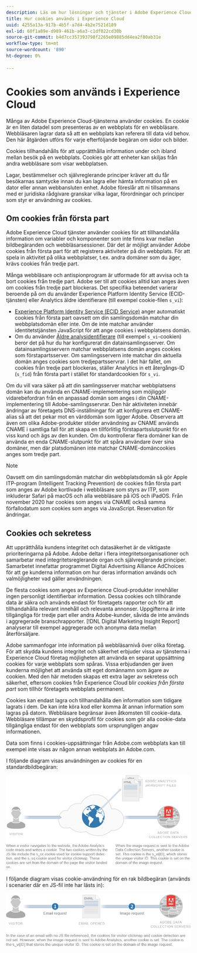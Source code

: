 ```yaml
---
description: Läs om hur lösningar och tjänster i Adobe Experience Cloud använder cookies.
title: Hur cookies används i Experience Cloud
uuid: 4255a13a-917b-4b5f-a7d4-4b2e7521d189
exl-id: 60f1a89e-d989-461b-a6a3-c1df022cd30b
source-git-commit: b4d7cc357393798f2265e09885dd4ea2f80ab31e
workflow-type: tm+mt
source-wordcount: '890'
ht-degree: 0%

---
```


# Cookies som används i Experience Cloud

Många av Adobe Experience Cloud-tjänsterna använder cookies. En cookie är en liten datadel som presenteras av en webbplats för en webbläsare. Webbläsaren lagrar data så att en webbplats kan referera till data vid behov. Den här åtgärden utförs för varje efterföljande begäran om sidor och bilder.

Cookies tillhandahålls för att upprätthålla information under och ibland mellan besök på en webbplats. Cookies gör att enheter kan skiljas från andra webbläsare som visar webbplatsen.

Lagar, bestämmelser och självreglerande principer kräver att du får besökarnas samtycke innan du kan lagra eller hämta information på en dator eller annan webbansluten enhet. Adobe föreslår att ni tillsammans med er juridiska rådgivare granskar vilka lagar, förordningar och principer som styr er användning av cookies.

## Om cookies från första part

Adobe Experience Cloud tjänster använder cookies för att tillhandahålla information om variabler och komponenter som inte finns kvar mellan bildbegäranden och webbläsarsessioner. Där det är möjligt använder Adobe cookies från första part för att registrera aktiviteter på din webbplats. För att spela in aktivitet på olika webbplatser, t.ex. andra domäner som du äger, krävs cookies från tredje part.

Många webbläsare och antispionprogram är utformade för att avvisa och ta bort cookies från tredje part. Adobe ser till att cookies alltid kan anges även om cookies från tredje part blockeras. Det specifika beteendet varierar beroende på om du använder Experience Platform Identity Service (ECID-tjänsten) eller Analytics äldre identifierare (till exempel cookie-filen `s_vi`):

* [Experience Platform Identity Service (ECID Service)](https://experienceleague.adobe.com/docs/id-service/using/intro/overview.html) anger automatiskt cookies från första part oavsett om din samlingsdomän matchar din webbplatsdomän eller inte. Om de inte matchar använder identitetstjänsten JavaScript för att ange cookies i webbplatsens domän.
* Om du använder [Äldre analysidentifierare](analytics.md) (till exempel `s_vi`-cookien) beror det på hur du har konfigurerat din datainsamlingsserver. Om datainsamlingsservern matchar webbplatsens domän anges cookies som förstapartsserver. Om samlingsservern inte matchar din aktuella domän anges cookies som tredjepartsservrar. I det här fallet, om cookies från tredje part blockeras, ställer Analytics in ett återgångs-ID (`s_fid`) från första part i stället för standardcookien för `s_vi`.

Om du vill vara säker på att din samlingsserver matchar webbplatsens domän kan du använda en CNAME-implementering som möjliggör vidarebefordran från en anpassad domän som anges i din CNAME-implementering till Adobe-samlingsservrar. Den här aktiviteten innebär ändringar av företagets DNS-inställningar för att konfigurera ett CNAME-alias så att det pekar mot en värddomän som ligger Adobe. Observera att även om olika Adobe-produkter stöder användning av CNAME används CNAME i samtliga fall för att skapa en tillförlitlig förstapartsslutpunkt för en viss kund och ägs av den kunden. Om du kontrollerar flera domäner kan de använda en enda CNAME-slutpunkt för att spåra användare över sina domäner, men där platsdomänen inte matchar CNAME-domäncookies anges som tredje part.

>[!NOTE]
>
>Oavsett om din samlingsdomän matchar din webbplatsdomän så gör Apple ITP-program (Intelligent Tracking Prevention) de cookies från första part som anges av Adobe kortlivade i webbläsare som styrs av ITP, som inkluderar Safari på macOS och alla webbläsare på iOS och iPadOS. Från november 2020 har cookies som anges via CNAME också samma förfallodatum som cookies som anges via JavaScript. Reservation för ändringar.

## Cookies och sekretess

Att upprätthålla kundens integritet och datasäkerhet är de viktigaste prioriteringarna på Adobe. Adobe deltar i flera integritetsorganisationer och samarbetar med integritetsreglerande organ och självreglerande principer. Samarbetet innefattar programmet Digital Advertising Alliance AdChoices för att ge kunderna information om hur deras information används och valmöjligheter vad gäller användningen.

De flesta cookies som anges av Experience Cloud-produkter innehåller ingen personligt identifierbar information. Dessa cookies och tillhörande data är säkra och används endast för företagets rapporter och för att tillhandahålla relevant innehåll och relevanta annonser. Uppgifterna är inte tillgängliga för tredje part eller andra Adobe-kunder, såvida de inte används i aggregerade branschrapporter. [!DNL Digital Marketing Insight Report] analyserar till exempel aggregerade och anonyma data mellan återförsäljare.

Adobe sammanfogar inte information på webbläsarnivå över olika företag. För att skydda kundens integritet och säkerhet erbjuder vissa av tjänsterna i Experience Cloud företag möjligheten att använda en separat uppsättning cookies för varje webbplats som spåras. Vissa erbjudanden ger även kunderna möjlighet att använda sitt eget domännamn som ägare av cookien. Med den här metoden skapas ett extra lager av sekretess och säkerhet, eftersom cookies från Experience Cloud blir *cookies från första part* som tillhör företagets webbplats permanent.

Cookies kan endast lagra och tillhandahålla den information som tidigare lagrats i dem. De kan inte köra kod eller komma åt annan information som lagras på datorn. Webbläsare begränsar även åtkomsten till cookie-data. Webbläsare tillämpar en skyddsprofil för cookies som gör alla cookie-data tillgängliga endast för den webbplats som ursprungligen angav informationen.

Data som finns i cookies-uppsättningar från Adobe.com webbplats kan till exempel inte visas av någon annan webbplats än Adobe.com.

I följande diagram visas användningen av cookies för en standardbildbegäran:

![Cookie-användning för en standardbildbegäran](assets/CookiesProcessGraphic-01.png)

I följande diagram visas cookie-användning för en rak bildbegäran (används i scenarier där en JS-fil inte har lästs in):

![Cookie-användning för en begäran om rak bild](assets/CookiesProcessGraphic2.png)
